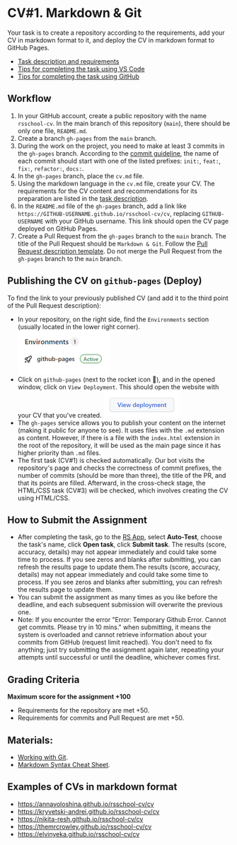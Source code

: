 # CV#1. Markdown & Git

Your task is to create a repository according to the requirements, add your CV in markdown format to it, and deploy the CV in markdown format to GitHub Pages.

- [Task description and requirements](https://github.com/rolling-scopes-school/tasks/blob/master/tasks/cv/en/cv.md#%D1%81%D0%BE%D0%B4%D0%B5%D1%80%D0%B6%D0%B0%D0%BD%D0%B8%D0%B5-cv)
- [Tips for completing the task using VS Code](cv-hints.md)
- [Tips for completing the task using GitHub](cv-github-hints.md)

## Workflow

1. In your GitHub account, create a public repository with the name `rsschool-cv`. In the main branch of this repository (`main`), there should be only one file, `README.md`.
2. Create a branch `gh-pages` from the `main` branch.
3. During the work on the project, you need to make at least 3 commits in the `gh-pages` branch. According to the [commit guideline](https://docs.rs.school/#/en/git-convention), the name of each commit should start with one of the listed prefixes: `init:`, `feat:`, `fix:`, `refactor:`, `docs:`.
4. In the `gh-pages` branch, place the `cv.md` file.
5. Using the markdown language in the `cv.md` file, create your CV. The requirements for the CV content and recommendations for its preparation are listed in the [task description](cv.md#cv-contents).
6. In the `README.md` file of the `gh-pages` branch, add a link like `https://GITHUB-USERNAME.github.io/rsschool-cv/cv`, replacing `GITHUB-USERNAME` with your GitHub username. This link should open the CV page deployed on GitHub Pages.
7. Create a Pull Request from the `gh-pages` branch to the `main` branch. The title of the Pull Request should be `Markdown & Git`. Follow the [Pull Request description template](https://docs.rs.school/#/en/pull-request-review-process?id=Требования-к-pull-request-pr). Do not merge the Pull Request from the `gh-pages` branch to the `main` branch.

## Publishing the CV on `github-pages` (Deploy)

To find the link to your previously published CV (and add it to the third point of the Pull Request description):

- In your repository, on the right side, find the `Environments` section (usually located in the lower right corner).
  ![github](../images/find_deploy_01.png)
- Click on `github-pages` (next to the rocket icon 🚀), and in the opened window, click on `View Deployment`. This should open the website with your CV that you've created.
  ![github](../images/find_deploy_02.png)
- The `gh-pages` service allows you to publish your content on the internet (making it public for anyone to see). It uses files with the `.md` extension as content. However, if there is a file with the `index.html` extension in the root of the repository, it will be used as the main page since it has higher priority than `.md` files.
- The first task (CV#1) is checked automatically. Our bot visits the repository's page and checks the correctness of commit prefixes, the number of commits (should be more than three), the title of the PR, and that its points are filled. Afterward, in the cross-check stage, the HTML/CSS task (CV#3) will be checked, which involves creating the CV using HTML/CSS.

## How to Submit the Assignment

- After completing the task, go to the [RS App](https://app.rs.school/), select **Auto-Test**, choose the task's name, click **Open task**, click **Submit task**.
The results (score, accuracy, details) may not appear immediately and could take some time to process. If you see zeros and blanks after submitting, you can refresh the results page to update them.The results (score, accuracy, details) may not appear immediately and could take some time to process. If you see zeros and blanks after submitting, you can refresh the results page to update them.
- You can submit the assignment as many times as you like before the deadline, and each subsequent submission will overwrite the previous one.
- Note: If you encounter the error "Error: Temporary Github Error. Cannot get commits. Please try in 10 mins." when submitting, it means the system is overloaded and cannot retrieve information about your commits from GitHub (request limit reached). You don't need to fix anything; just try submitting the assignment again later, repeating your attempts until successful or until the deadline, whichever comes first.

## Grading Criteria

**Maximum score for the assignment +100**

- Requirements for the repository are met +50.
- Requirements for commits and Pull Request are met +50.

## Materials:

- [Working with Git](git.md).
- [Markdown Syntax Cheat Sheet](https://ydmitry.ru/blog/rukovodstvo-po-markdown-dlya-uproshcheniya-veb-razrabotki/).

## Examples of CVs in markdown format

- https://annavoloshina.github.io/rsschool-cv/cv
- https://kryvetski-andrei.github.io/rsschool-cv/cv
- https://nikita-resh.github.io/rsschool-cv/cv
- https://themrcrowley.github.io/rsschool-cv/cv
- https://elvinyeka.github.io/rsschool-cv/cv
